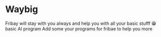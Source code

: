 # Waybig
Fribay will stay with you always and help you with all your basic stufff 😁
basic AI program
Add some your programs for fribae to help you more

